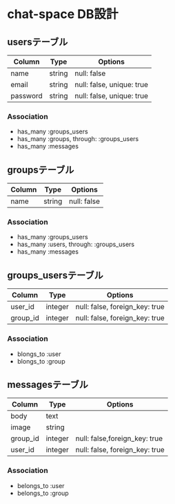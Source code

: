 # chat-space DB設計

## usersテーブル
|Column|Type|Options|
|------|----|-------|
|name|string|null: false|
|email|string|null: false, unique: true|
|password|string|null: false, unique: true|
### Association
- has_many :groups_users
- has_many :groups, through: :groups_users
- has_many :messages


## groupsテーブル
|Column|Type|Options|
|------|----|-------|
|name|string|null: false|
### Association
- has_many :groups_users
- has_many :users, through: :groups_users
- has_many :messages

## groups_usersテーブル
|Column|Type|Options|
|------|----|-------|
|user_id|integer|null: false, foreign_key: true|
|group_id|integer|null: false, foreign_key: true|
### Association
- blongs_to :user
- blongs_to :group

## messagesテーブル
|Column|Type|Options|
|------|----|-------|
|body|text||
|image|string||
|group_id|integer|null: false,foreign_key: true|
|user_id|integer|null: false, foreign_key: true|
### Association
- belongs_to :user
- belongs_to :group